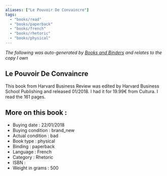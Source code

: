 ```yaml
---
aliases: ["Le Pouvoir De Convaincre"] 
tags: 
  - "books/read" 
  - "books/paperback" 
  - "books/french"
  - "books/rhetoric"
  - "books/physical"
---
```


_The following was auto-generated by [Books and Binders](Books%20and%20Binders.md) and relates to the copy I own_
## Le Pouvoir De Convaincre
This book from Harvard Business Review was edited by Harvard Business School Publishing and released 01/2018. I had it for 19.99€ from Cultura. I read the 161 pages.

## More on this book :
- Buying date : 22/01/2018
- Buying condition : brand_new
- Actual condition : bad
- Book type : physical
- Binding : paperback
- Language : French
- Category : Rhetoric
- ISBN : 
- Weight in grams : 500
